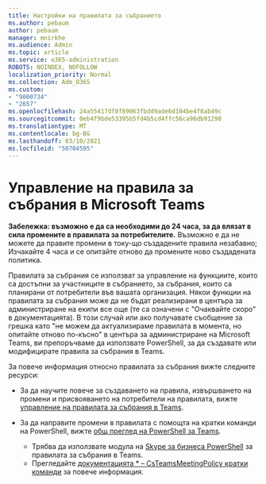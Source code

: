 ```yaml
---
title: Настройки на правилата за събранието
ms.author: pebaum
author: pebaum
manager: mnirkhe
ms.audience: Admin
ms.topic: article
ms.service: o365-administration
ROBOTS: NOINDEX, NOFOLLOW
localization_priority: Normal
ms.collection: Adm_O365
ms.custom:
- "9000734"
- "2657"
ms.openlocfilehash: 24a55417df0f89063fbdd9ade6d104be4f8ab49c
ms.sourcegitcommit: 0eb4f9bde53395b5fd4b5cd4ffc56ca96db91298
ms.translationtype: MT
ms.contentlocale: bg-BG
ms.lasthandoff: 03/10/2021
ms.locfileid: "50704595"
---
```

# <a name="manage-meeting-policies-in-microsoft-teams"></a>Управление на правила за събрания в Microsoft Teams

**Забележка: възможно е да са необходими до 24 часа, за да влязат в сила промените в правилата за потребителите.** Възможно е да не можете да правите промени в току-що създадените правила незабавно; Изчакайте 4 часа и се опитайте отново да промените ново създадената политика.

Правилата за събрания се използват за управление на функциите, които са достъпни за участниците в събранието, за събрания, които са планирани от потребители във вашата организация. Някои функции на правилата за събрания може да не бъдат реализирани в центъра за администриране на екипи все още (те са означени с "Очаквайте скоро" в документацията). В този случай или ако получавате съобщение за грешка като "не можем да актуализираме правилата в момента, но опитайте отново по-късно" в центъра за администриране на Microsoft Teams, ви препоръчваме да използвате PowerShell, за да създавате или модифицирате правила за събрания в Teams. 

За повече информация относно правилата за събрания вижте следните ресурси:

- За да научите повече за създаването на правила, извършването на промени и присвояването на потребители на правилата, вижте [управление на правилата за събрания в Teams](https://docs.microsoft.com/microsoftteams/meeting-policies-in-teams).

- За да направите промени в правилата с помощта на кратки команди на PowerShell, вижте [общ преглед на PowerShell за Teams](https://docs.microsoft.com/microsoftteams/teams-powershell-overview). 
    - Трябва да използвате модула на [Skype за бизнеса PowerShell](https://docs.microsoft.com/skypeforbusiness/set-up-your-computer-for-windows-powershell/download-and-install-the-skype-for-business-online-connector) за правилата за събрания в Teams. 
    - Прегледайте [документацията * – CsTeamsMeetingPolicy кратки команди](https://docs.microsoft.com/search/?search=CsTeamsMeetingPolicy&view=skype-ps) за повече информация.

